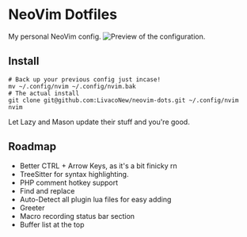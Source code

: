# NeoVim Dotfiles
My personal NeoVim config.
![Preview of the configuration.](https://i.imgur.com/dnjWmBs.png)

## Install
```
# Back up your previous config just incase!
mv ~/.config/nvim ~/.config/nvim.bak
# The actual install
git clone git@github.com:LivacoNew/neovim-dots.git ~/.config/nvim
nvim
```
Let Lazy and Mason update their stuff and you're good.

## Roadmap
- Better CTRL + Arrow Keys, as it's a bit finicky rn
- TreeSitter for syntax highlighting.
- PHP comment hotkey support
- Find and replace
- Auto-Detect all plugin lua files for easy adding
- Greeter
- Macro recording status bar section
- Buffer list at the top
